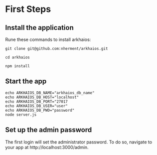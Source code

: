 First Steps
===========

Install the application
-----------------------

Rune these commands to install arkhaios:

    git clone git@github.com:nherment/arkhaios.git

    cd arkhaios

    npm install

Start the app
-------------

    echo ARKHAIOS_DB_NAME="arkhaios_db_name"
    echo ARKHAIOS_DB_HOST="localhost"
    echo ARKHAIOS_DB_PORT="27017
    echo ARKHAIOS_DB_USER="user"
    echo ARKHAIOS_DB_PWD="password"
    node server.js

Set up the admin password
-------------------------

The first login will set the administrator password. To do so, navigate to your app at http://localhost:3000/admin.

